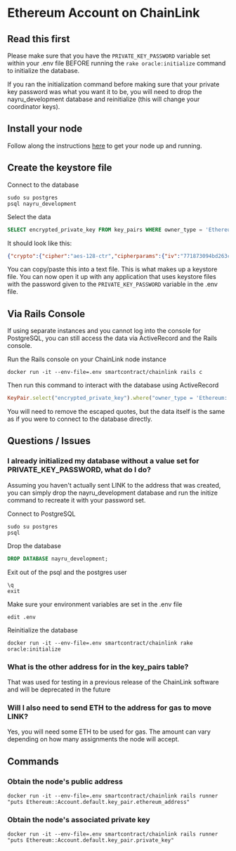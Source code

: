 # Ethereum Account on ChainLink

## Read this first

Please make sure that you have the `PRIVATE_KEY_PASSWORD` variable set within your .env file BEFORE running the `rake oracle:initialize` command to initialize the database.

If you ran the initialization command before making sure that your private key password was what you want it to be, you will need to drop the nayru_development database and reinitialize (this will change your coordinator keys).

## Install your node

Follow along the instructions [here](https://github.com/thodges-gh/ChainLink-Node) to get your node up and running.

## Create the keystore file

Connect to the database

```shell
sudo su postgres
psql nayru_development
```

Select the data

```SQL
SELECT encrypted_private_key FROM key_pairs WHERE owner_type = 'Ethereum::Account';
```

It should look like this:

```JSON
{"crypto":{"cipher":"aes-128-ctr","cipherparams":{"iv":"771873094bd263c5431c4378d7cd015e"},"ciphertext":"fa1664b9574da817a0f1bec2492586874e4091cbdc023d90daac172f1b83e89d","kdf":"pbkdf2","kdfparams":{"c":262144,"dklen":32,"prf":"hmac-sha256","salt":"3c31f12ce61b645a61eda11f76372a9c65380d9f346fc1033136143542a21a95"},"mac":"294a57a913c3eaea1ab1e8f599fc13f01bcb3966708cfaa06f0906ceea2df566"},"id":"ebecccc5-681b-4681-a12b-0fdeb2924c90","version":3,"address":"0xC7b1F27285325c9030d47B7Ce875A98ff76ae116"}
```

You can copy/paste this into a text file. This is what makes up a keystore file. You can now open it up with any application that uses keystore files with the password given to the `PRIVATE_KEY_PASSWORD` variable in the .env file.

## Via Rails Console

If using separate instances and you cannot log into the console for PostgreSQL, you can still access the data via ActiveRecord and the Rails console.

Run the Rails console on your ChainLink node instance

```shell
docker run -it --env-file=.env smartcontract/chainlink rails c
```

Then run this command to interact with the database using ActiveRecord

```ruby
KeyPair.select("encrypted_private_key").where("owner_type = 'Ethereum::Account'").as_json
```

You will need to remove the escaped quotes, but the data itself is the same as if you were to connect to the database directly.

## Questions / Issues

### I already initialized my database without a value set for PRIVATE_KEY_PASSWORD, what do I do?

Assuming you haven't actually sent LINK to the address that was created, you can simply drop the nayru_development database and run the initize command to recreate it with your password set.

Connect to PostgreSQL

```shell
sudo su postgres
psql
```

Drop the database

```SQL
DROP DATABASE nayru_development;
```

Exit out of the psql and the postgres user

```shell
\q
exit
```

Make sure your environment variables are set in the .env file

```shell
edit .env
```
Reinitialize the database

```shell
docker run -it --env-file=.env smartcontract/chainlink rake oracle:initialize
```

### What is the other address for in the key_pairs table?

That was used for testing in a previous release of the ChainLink software and will be deprecated in the future

### Will I also need to send ETH to the address for gas to move LINK?

Yes, you will need some ETH to be used for gas. The amount can vary depending on how many assignments the node will accept.

## Commands

### Obtain the node's public address

```shell
docker run -it --env-file=.env smartcontract/chainlink rails runner "puts Ethereum::Account.default.key_pair.ethereum_address"
```

### Obtain the node's associated private key


```shell
docker run -it --env-file=.env smartcontract/chainlink rails runner "puts Ethereum::Account.default.key_pair.private_key"
```
